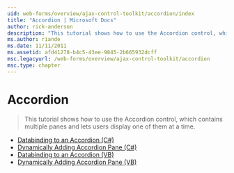 ```yaml
---
uid: web-forms/overview/ajax-control-toolkit/accordion/index
title: "Accordion | Microsoft Docs"
author: rick-anderson
description: "This tutorial shows how to use the Accordion control, which contains multiple panes and lets users display one of them at a time."
ms.author: riande
ms.date: 11/11/2011
ms.assetid: afd41278-b4c5-43ee-9845-2b665932dcff
msc.legacyurl: /web-forms/overview/ajax-control-toolkit/accordion
msc.type: chapter
---
```

# Accordion

> This tutorial shows how to use the Accordion control, which contains multiple panes and lets users display one of them at a time.

- [Databinding to an Accordion (C#)](databinding-to-an-accordion-cs.md)
- [Dynamically Adding Accordion Pane (C#)](dynamically-adding-an-accordion-pane-cs.md)
- [Databinding to an Accordion (VB)](databinding-to-an-accordion-vb.md)
- [Dynamically Adding Accordion Pane (VB)](dynamically-adding-an-accordion-pane-vb.md)
